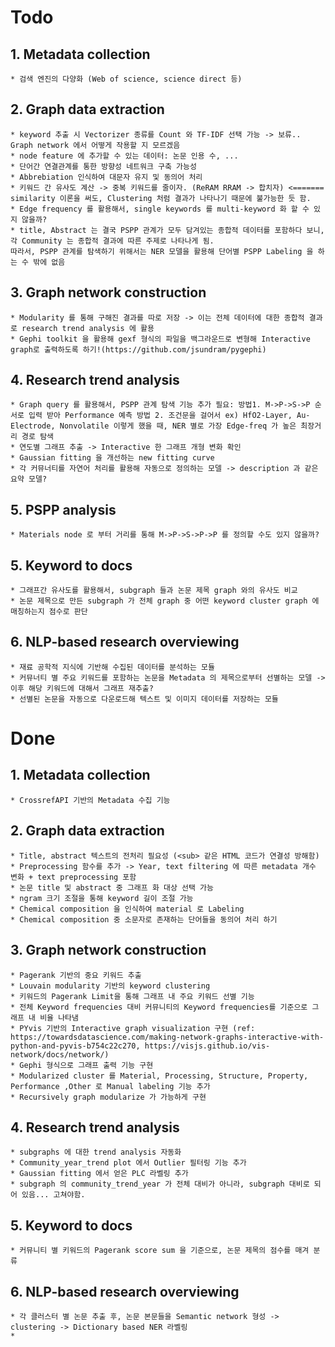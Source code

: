 # Todo
## 1. Metadata collection
    * 검색 엔진의 다양화 (Web of science, science direct 등)

## 2. Graph data extraction
    * keyword 추출 시 Vectorizer 종류를 Count 와 TF-IDF 선택 가능 -> 보류.. Graph network 에서 어떻게 작용할 지 모르겠음
    * node feature 에 추가할 수 있는 데이터: 논문 인용 수, ...
    * 단어간 연결관계를 통한 방향성 네트워크 구축 가능성
    * Abbrebiation 인식하여 대문자 유지 및 동의어 처리
    * 키워드 간 유사도 계산 -> 중복 키워드를 줄이자. (ReRAM RRAM -> 합치자) <======= similarity 이론을 써도, Clustering 처럼 결과가 나타나기 때문에 불가능한 듯 함.
    * Edge frequency 를 활용해서, single keywords 를 multi-keyword 화 할 수 있지 않을까?
    * title, Abstract 는 결국 PSPP 관계가 모두 담겨있는 종합적 데이터를 포함하다 보니, 각 Community 는 종합적 결과에 따른 주제로 나타나게 됨.
    따라서, PSPP 관계를 탐색하기 위해서는 NER 모델을 활용해 단어별 PSPP Labeling 을 하는 수 밖에 없음

## 3. Graph network construction
    * Modularity 를 통해 구해진 결과를 따로 저장 -> 이는 전체 데이터에 대한 종합적 결과로 research trend analysis 에 활용
    * Gephi toolkit 을 활용해 gexf 형식의 파일을 백그라운드로 변형해 Interactive graph로 출력하도록 하기!(https://github.com/jsundram/pygephi)

## 4. Research trend analysis
    * Graph query 를 활용해서, PSPP 관계 탐색 기능 추가 필요: 방법1. M->P->S->P 순서로 입력 받아 Performance 예측 방법 2. 조건문을 걸어서 ex) HfO2-Layer, Au-Electrode, Nonvolatile 이렇게 했을 때, NER 별로 가장 Edge-freq 가 높은 최장거리 경로 탐색
    * 연도별 그래프 추출 -> Interactive 한 그래프 개형 변화 확인
    * Gaussian fitting 을 개선하는 new fitting curve
    * 각 커뮤너티를 자연어 처리를 활용해 자동으로 정의하는 모델 -> description 과 같은 요약 모델?
    
## 5. PSPP analysis
    * Materials node 로 부터 거리를 통해 M->P->S->P->P 를 정의할 수도 있지 않을까?

## 5. Keyword to docs
    * 그래프간 유사도를 활용해서, subgraph 들과 논문 제목 graph 와의 유사도 비교 
    * 논문 제목으로 만든 subgraph 가 전체 graph 중 어떤 keyword cluster graph 에 매칭하는지 점수로 판단
    
## 6. NLP-based research overviewing
    * 재료 공학적 지식에 기반해 수집된 데이터를 분석하는 모듈
    * 커뮤너티 별 주요 키워드를 포함하는 논문을 Metadata 의 제목으로부터 선별하는 모델 -> 이후 해당 키워드에 대해서 그래프 재추출?
    * 선별된 논문을 자동으로 다운로드해 텍스트 및 이미지 데이터를 저장하는 모듈

# Done
## 1. Metadata collection
    * CrossrefAPI 기반의 Metadata 수집 기능

## 2. Graph data extraction
    * Title, abstract 텍스트의 전처리 필요성 (<sub> 같은 HTML 코드가 연결성 방해함)
    * Preprocessing 함수를 추가 -> Year, text filtering 에 따른 metadata 개수 변화 + text preprocessing 포함
    * 논문 title 및 abstract 중 그래프 화 대상 선택 가능
    * ngram 크기 조절을 통해 keyword 길이 조절 가능
    * Chemical composition 을 인식하여 material 로 Labeling
    * Chemical composition 중 소문자로 존재하는 단어들을 동의어 처리 하기

## 3. Graph network construction
    * Pagerank 기반의 중요 키워드 추출
    * Louvain modularity 기반의 keyword clustering
    * 키워드의 Pagerank Limit을 통해 그래프 내 주요 키워드 선별 기능
    * 전체 Keyword frequencies 대비 커뮤니티의 Keyword frequencies를 기준으로 그래프 내 비율 나타냄
    * PYvis 기반의 Interactive graph visualization 구현 (ref: https://towardsdatascience.com/making-network-graphs-interactive-with-python-and-pyvis-b754c22c270, https://visjs.github.io/vis-network/docs/network/)
    * Gephi 형식으로 그래프 출력 기능 구현
    * Modularized cluster 를 Material, Processing, Structure, Property, Performance ,Other 로 Manual labeling 기능 추가
    * Recursively graph modularize 가 가능하게 구현

## 4. Research trend analysis
    * subgraphs 에 대한 trend analysis 자동화
    * Community_year_trend plot 에서 Outlier 필터링 기능 추가
    * Gaussian fitting 에서 얻은 PLC 라벨링 추가
    * subgraph 의 community_trend_year 가 전체 대비가 아니라, subgraph 대비로 되어 있음... 고쳐야함.

## 5. Keyword to docs
    * 커뮤니티 별 키워드의 Pagerank score sum 을 기준으로, 논문 제목의 점수를 매겨 분류

    
## 6. NLP-based research overviewing
    * 각 클러스터 별 논문 추출 후, 논문 본문들을 Semantic network 형성 -> clustering -> Dictionary based NER 라벨링
    * 